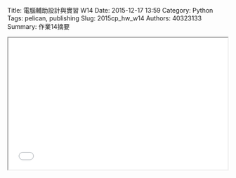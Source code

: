 Title: 電腦輔助設計與實習  W14
Date: 2015-12-17 13:59
Category: Python
Tags: pelican, publishing
Slug: 2015cp_hw_w14
Authors: 40323133
Summary: 作業14摘要

<iframe src="40323156_cp_w14_p.html" width="500" height="300"></iframe>

